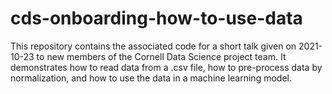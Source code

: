 # cds-onboarding-how-to-use-data
This repository contains the associated code for a short talk given on 2021-10-23 to new members of the Cornell Data Science project team. It demonstrates how to read data from a .csv file, how to pre-process data by normalization, and how to use the data in a machine learning model. 
